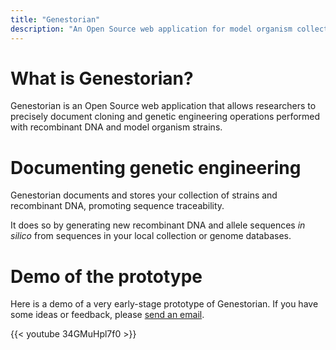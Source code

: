 ```yaml
---
title: "Genestorian"
description: "An Open Source web application for model organism collections"
---
```

# What is Genestorian?

Genestorian is an Open Source web application that allows researchers to precisely document cloning and genetic engineering operations performed with recombinant DNA and model organism strains.

# Documenting genetic engineering

Genestorian documents and stores your collection of strains and recombinant DNA, promoting sequence traceability.

It does so by generating new recombinant DNA and allele sequences _in silico_ from sequences in your local collection or genome databases.

# Demo of the prototype

Here is a demo of a very early-stage prototype of Genestorian. If you have some ideas or feedback, please [send an email](mailto:genestorian@gmail.com).

{{< youtube 34GMuHpl7f0 >}}
